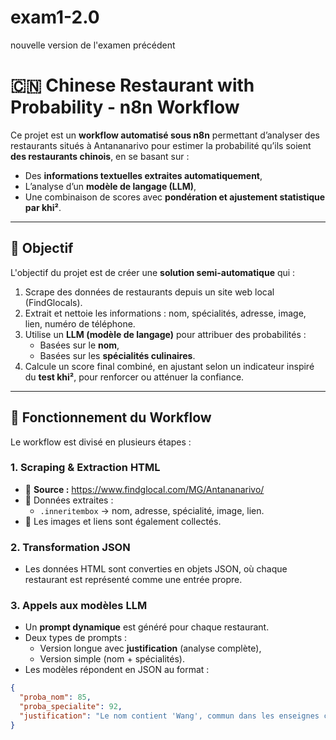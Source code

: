 # exam1-2.0
nouvelle version de l'examen précédent

# 🇨🇳 Chinese Restaurant with Probability - n8n Workflow

Ce projet est un **workflow automatisé sous n8n** permettant d’analyser des restaurants situés à Antananarivo pour estimer la probabilité qu’ils soient **des restaurants chinois**, en se basant sur :

- Des **informations textuelles extraites automatiquement**,
- L’analyse d’un **modèle de langage (LLM)**,
- Une combinaison de scores avec **pondération et ajustement statistique par khi²**.

---

## 🧠 Objectif

L'objectif du projet est de créer une **solution semi-automatique** qui :

1. Scrape des données de restaurants depuis un site web local (FindGlocals).
2. Extrait et nettoie les informations : nom, spécialités, adresse, image, lien, numéro de téléphone.
3. Utilise un **LLM (modèle de langage)** pour attribuer des probabilités :
   - Basées sur le **nom**,
   - Basées sur les **spécialités culinaires**.
4. Calcule un score final combiné, en ajustant selon un indicateur inspiré du **test khi²**, pour renforcer ou atténuer la confiance.

---

## 🔧 Fonctionnement du Workflow

Le workflow est divisé en plusieurs étapes :

### 1. Scraping & Extraction HTML

- 📍 **Source :** https://www.findglocal.com/MG/Antananarivo/
- 🧾 Données extraites :
  - `.inneritembox` → nom, adresse, spécialité, image, lien.
- 📸 Les images et liens sont également collectés.

### 2. Transformation JSON

- Les données HTML sont converties en objets JSON, où chaque restaurant est représenté comme une entrée propre.

### 3. Appels aux modèles LLM

- Un **prompt dynamique** est généré pour chaque restaurant.
- Deux types de prompts :
  - Version longue avec **justification** (analyse complète),
  - Version simple (nom + spécialités).
- Les modèles répondent en JSON au format :

```json
{
  "proba_nom": 85,
  "proba_specialite": 92,
  "justification": "Le nom contient 'Wang', commun dans les enseignes chinoises..."
}
